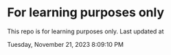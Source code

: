 # For learning purposes only
This repo is for learning purposes only.
Last updated at

Tuesday, November 21, 2023 8:09:10 PM

